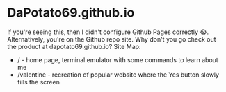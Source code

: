 # DaPotato69.github.io
If you're seeing this, then I didn't configure Github Pages correctly 😭.<br>
Alternatively, you're on the Github repo site. Why don't you go check out the product at dapotato69.github.io?
Site Map:
- / - home page, terminal emulator with some commands to learn about me
- /valentine - recreation of popular website where the Yes button slowly fills the screen
